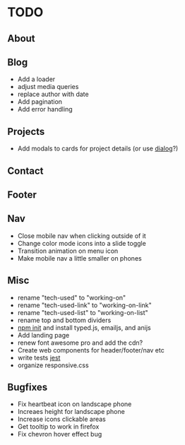 # TODO

## About

## Blog

- Add a loader
- adjust media queries
- replace author with date
- Add pagination
- Add error handling

## Projects

- Add modals to cards for project details (or use [dialog](https://developer.mozilla.org/en-US/docs/Web/HTML/Element/dialog)?)

## Contact

## Footer

## Nav

- Close mobile nav when clicking outside of it
- Change color mode icons into a slide toggle
- Transition animation on menu icon
- Make mobile nav a little smaller on phones

## Misc

- rename "tech-used" to "working-on"
- rename "tech-used-link" to "working-on-link"
- rename "tech-used-list" to "working-on-list"
- rename top and bottom dividers
- [npm init](https://nodesource.com/blog/an-absolute-beginners-guide-to-using-npm/) and install typed.js, emailjs, and anijs
- Add landing page
- renew font awesome pro and add the cdn?
- Create web components for header/footer/nav etc
- write tests [jest](https://jestjs.io/)
- organize responsive.css

## Bugfixes

- Fix heartbeat icon on landscape phone
- Increaes height for landscape phone
- Increase icons clickable areas
- Get tooltip to work in firefox
- Fix chevron hover effect bug
